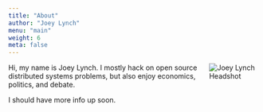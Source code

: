 ```yaml
---
title: "About"
author: "Joey Lynch"
menu: "main"
weight: 6
meta: false
---
```


[<img src="/img/jolynch_thumbnail.png" style="max-width:20%;min-width:60px;float:right;" alt="Joey Lynch Headshot"/>](https://jolynch.github.io)

Hi, my name is Joey Lynch. I mostly hack on open source distributed systems
problems, but also enjoy economics, politics, and debate.









I should have more info up soon.

